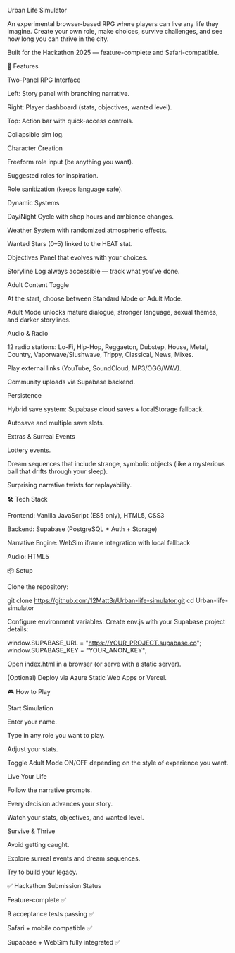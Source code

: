 Urban Life Simulator

An experimental browser-based RPG where players can live any life they imagine. Create your own role, make choices, survive challenges, and see how long you can thrive in the city.

Built for the Hackathon 2025 — feature-complete and Safari-compatible.

🚀 Features

Two-Panel RPG Interface

Left: Story panel with branching narrative.

Right: Player dashboard (stats, objectives, wanted level).

Top: Action bar with quick-access controls.

Collapsible sim log.

Character Creation

Freeform role input (be anything you want).

Suggested roles for inspiration.

Role sanitization (keeps language safe).

Dynamic Systems

Day/Night Cycle with shop hours and ambience changes.

Weather System with randomized atmospheric effects.

Wanted Stars (0–5) linked to the HEAT stat.

Objectives Panel that evolves with your choices.

Storyline Log always accessible — track what you’ve done.

Adult Content Toggle

At the start, choose between Standard Mode or Adult Mode.

Adult Mode unlocks mature dialogue, stronger language, sexual themes, and darker storylines.

Audio & Radio

12 radio stations: Lo-Fi, Hip-Hop, Reggaeton, Dubstep, House, Metal, Country, Vaporwave/Slushwave, Trippy, Classical, News, Mixes.

Play external links (YouTube, SoundCloud, MP3/OGG/WAV).

Community uploads via Supabase backend.

Persistence

Hybrid save system: Supabase cloud saves + localStorage fallback.

Autosave and multiple save slots.

Extras & Surreal Events

Lottery events.

Dream sequences that include strange, symbolic objects (like a mysterious ball that drifts through your sleep).

Surprising narrative twists for replayability.

🛠️ Tech Stack

Frontend: Vanilla JavaScript (ES5 only), HTML5, CSS3

Backend: Supabase (PostgreSQL + Auth + Storage)

Narrative Engine: WebSim iframe integration with local fallback

Audio: HTML5 <audio> + embedded YouTube/SoundCloud

📦 Setup

Clone the repository:

git clone https://github.com/12Matt3r/Urban-life-simulator.git
cd Urban-life-simulator


Configure environment variables:
Create env.js with your Supabase project details:

window.SUPABASE_URL = "https://YOUR_PROJECT.supabase.co";
window.SUPABASE_KEY = "YOUR_ANON_KEY";


Open index.html in a browser (or serve with a static server).

(Optional) Deploy via Azure Static Web Apps or Vercel.

🎮 How to Play

Start Simulation

Enter your name.

Type in any role you want to play.

Adjust your stats.

Toggle Adult Mode ON/OFF depending on the style of experience you want.

Live Your Life

Follow the narrative prompts.

Every decision advances your story.

Watch your stats, objectives, and wanted level.

Survive & Thrive

Avoid getting caught.

Explore surreal events and dream sequences.

Try to build your legacy.

✅ Hackathon Submission Status

Feature-complete ✅

9 acceptance tests passing ✅

Safari + mobile compatible ✅

Supabase + WebSim fully integrated ✅
